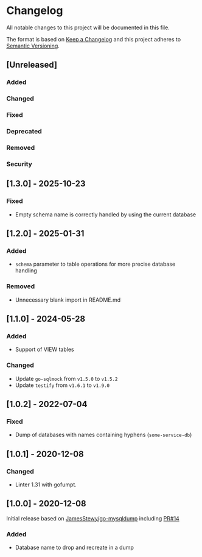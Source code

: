 # Changelog
All notable changes to this project will be documented in this file.

The format is based on [Keep a Changelog](http://keepachangelog.com/en/1.0.0/)
and this project adheres to [Semantic Versioning](http://semver.org/spec/v2.0.0.html).

## [Unreleased]

### Added

### Changed

### Fixed

### Deprecated

### Removed

### Security

## [1.3.0] - 2025-10-23

### Fixed
- Empty schema name is correctly handled by using the current database

## [1.2.0] - 2025-01-31

### Added
- `schema` parameter to table operations for more precise database handling

### Removed
- Unnecessary blank import in README.md

## [1.1.0] - 2024-05-28

### Added
- Support of VIEW tables

### Changed
- Update `go-sqlmock` from `v1.5.0` to `v1.5.2`
- Update `testify` from `v1.6.1` to `v1.9.0`

## [1.0.2] - 2022-07-04

### Fixed
- Dump of databases with names containing hyphens (`some-service-db`)

## [1.0.1] - 2020-12-08

### Changed
- Linter 1.31 with gofumpt.

## [1.0.0] - 2020-12-08
Initial release based on [JamesStewy/go-mysqldump](https://github.com/JamesStewy/go-mysqldump) including [PR#14](https://github.com/JamesStewy/go-mysqldump/pull/14)

### Added
- Database name to drop and recreate in a dump

